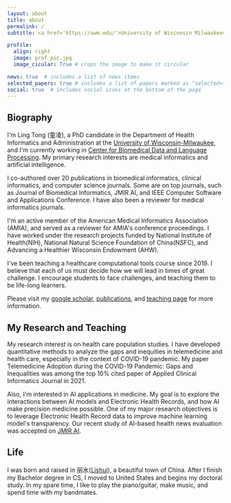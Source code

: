 ```yaml
---
layout: about
title: about
permalink: /
subtitle: <a href='https://uwm.edu/'>University of Wisconsin Milwaukee</a>. Lecturer, Medical Informatics, Data Science. 

profile:
  align: right
  image: prof_pic.jpg
  image_cicular: True # crops the image to make it circular

news: true  # includes a list of news items
selected_papers: true # includes a list of papers marked as "selected={true}"
social: true  # includes social icons at the bottom of the page
---
```

<!-- 
**I'm actively interviewing to advance my career in a assistant professor or postdoc position in the United States. If you are looking for candidates specialized in AI in biomedical informatics, please do not hesitate to reach out.** -->


## Biography

I'm Ling Tong (童凌), a PhD candidate in the Department of Health Informatics and Administration at the [University of Wisconsin-Milwaukee](https://uwm.edu/), and I'm currently working in [Center for Biomedical Data and Language Processing](https://sites.uwm.edu/jakeluo/). My primary research interests are medical informatics and artificial intelligence. 

I co-authored over 20 publications in biomedical informatics, clinical informatics, and computer science journals. Some are on top journals, such as Journal of Biomedical Informatics, JMIR AI, and IEEE Computer Software and Applications Conference. I have also been a reviewer for medical informatics journals.

I'm an active member of the American Medical Informatics Association (AMIA), and served as a reviewer for AMIA's conference proceedings. I have worked under the research projects funded by National Institute of Health(NIH), National Natural Science Foundation of China(NSFC), and Advancing a Healthier Wisconsin Endowment (AHW).

I've been teaching a healthcare computational tools course since 2019. I believe that each of us must decide how we will lead in times of great challenge. I encourage students to face challenges, and teaching them to be life-long learners. 

Please visit my [google scholar](https://scholar.google.com/citations?user=lIl39DUAAAAJ&hl=en), [publications](https://tongling.github.io/publications/), and [teaching page](https://tongling.github.io/teaching/) for more information. 
## My Research and Teaching 

My research interest is on health care population studies. I have developed quantitative methods to analyze the gaps and inequities in telemedicine and health care, especially in the context of COVID-19 pandemic. My paper Telemedicine Adoption during the COVID-19 Pandemic: Gaps and Inequalities was among the top 10% cited paper of Applied Clinical Informatics Journal in 2021. 

Also, I'm interested in AI applications in medicine. My goal is to explore the interactions between AI models and Electronic Health Records, and how AI make precision medicine possible. One of my major research objectives is to leverage Electronic Health Record data to improve machine learning model's transparency. Our recent study of AI-based health news evaluation was accepted on [JMIR AI](https://preprints.jmir.org/preprint/37751/accepted).



## Life
I was born and raised in 丽水([Lishui](https://en.wikipedia.org/wiki/Lishui)), a beautiful town of China. After I finish my Bachelor degree in CS, I moved to United States and begins my doctoral study. In my spare time, I like to play the piano/guitar, make music, and spend time with my bandmates.


